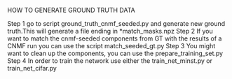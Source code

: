 HOW TO GENERATE GROUND TRUTH DATA

Step 1 go to script ground_truth_cnmf_seeded.py and generate new ground truth.This will generate a file ending in *match_masks.npz
Step 2 If you want to match the cnmf-seeded components from GT with the results of a CNMF run you can use the script match_seeded_gt.py
Step 3 You might want to clean up the components, you can use the prepare_training_set.py
Step 4 In order to train the network use either the train_net_minst.py or train_net_cifar.py